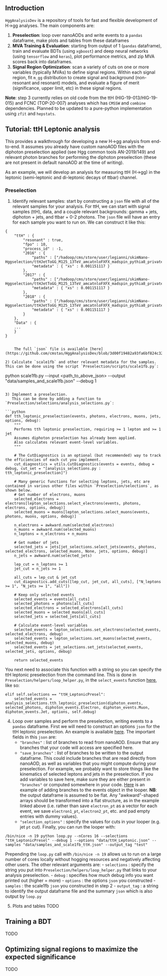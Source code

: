 ## Introduction 

`HggAnalysisDev` is a repository of tools for fast and flexible development of H->gg analyses.
The main components are:
1. **Preselection**: loop over nanoAODs and write events to a `pandas` dataframe, make plots and tables from these dataframes
2. **MVA Training & Evaluation**: starting from output of 1 (`pandas` dataframe), train and evaluate BDTs (using `xgboost`) and deep neural networks (using `tensorflow` and `keras`), plot performance metrics, and zip MVA scores back into dataframes.
3. **Signal Region Optimization**: scan a variety of cuts on one or more variables (typically MVAs) to define signal regions. Within each signal region, fit `m_gg` distribution to create signal and background (non-resonant and resonant) models, and evaluate a figure of merit (significance, upper limit, etc) in these signal regions.

**Note**: step 3 currently relies on old code from the ttH (HIG-19-013/HIG-19-015) and FCNC (TOP-20-007) analyses which has `CMSSW` and `combine` dependencies. Planned to be updated to a pure-python implementation using `zfit` and `hepstats`.

## Tutorial: ttH Leptonic analysis
This provides a walkthrough for developing a new H->gg analysis from end-to-end. It assumes you already have custom nanoAOD files with the diphoton preselection applied (see Hgg common tools AN-2019/149) and relevant photon branches for performing the diphoton preselection (these are not present in default nanoAOD at the time of writing).

As an example, we will develop an analysis for measuring ttH (H->gg) in the leptonic (semi-leptonic and di-leptonic decays of ttbar) channel.

### Preselection
1) Identify relevant samples: start by constructing a `json` file with all of the relevant samples for your analysis.
   For ttH, we can start with signal samples (ttH), data, and a couple relevant backgrounds: gamma + jets, diphoton + jets, and ttbar + 0-2 photons.
   The `json` file will have an entry for each sample you want to run on. We can construct it like this:

```
{
    "ttH" : {
        "resonant" : true,
        "fpo" : 10,
        "process_id" : -1,
        "2016" : {
            "paths" : ["/hadoop/cms/store/user/legianni/skimNano-Hggselection/ttHJetToGG_M125_13TeV_amcatnloFXFX_madspin_pythia8_private_mc17/"],
            "metadata" : { "xs" : 0.001151117 }
        },
        "2017" : {
            "paths" : ["/hadoop/cms/store/user/legianni/skimNano-Hggselection/ttHJetToGG_M125_13TeV_amcatnloFXFX_madspin_pythia8_private_mc17/"],
            "metadata" : { "xs" : 0.001151117 }
        },
        "2018" : {
            "paths" : ["/hadoop/cms/store/user/legianni/skimNano-Hggselection/ttHJetToGG_M125_13TeV_amcatnloFXFX_madspin_pythia8_private_mc18/"],
            "metadata" : { "xs" : 0.001151117 }
        }
    },
    "Data" : {
    ...
    }
}
```
```
 
    The full `json` file is available [here](https://github.com/cmstas/HggAnalysisDev/blob/3d00f19482a93fa6bf824c32d54bb3e9cfe0bad7/Preselection/data/samples_ttH.json).

2) Calculate `scale1fb` and other relevant metadata for the samples. This can be done using the script `Preselection/scripts/scale1fb.py`:

```
python scale1fb.py --input <path_to_above_json> --output "data/samples_and_scale1fb.json" --debug 1
```

3) Implement a preselection.
   This can be done by adding a function to `Preselection/selections/analysis_selections.py`:

```python
def tth_leptonic_preselection(events, photons, electrons, muons, jets, options, debug):
    """
    Performs tth leptonic preselection, requiring >= 1 lepton and >= 1 jet
    Assumes diphoton preselection has already been applied.
    Also calculates relevant event-level variables.
    """

    # The CutDiagnostics is an optional (but recommended) way to track the efficiencies of each cut you implement.
    cut_diagnostics = utils.CutDiagnostics(events = events, debug = debug, cut_set = "[analysis_selections.py : tth_leptonic_preselection]")

    # Many generic functions for selecting leptons, jets, etc are contained in various other files within `Preselection/selections`, as shown below.
    # Get number of electrons, muons
    selected_electrons = electrons[lepton_selections.select_electrons(events, photons, electrons, options, debug)]
    selected_muons = muons[lepton_selections.select_muons(events, photons, muons, options, debug)]

    n_electrons = awkward.num(selected_electrons)
    n_muons = awkward.num(selected_muons)
    n_leptons = n_electrons + n_muons

    # Get number of jets
    selected_jets = jets[jet_selections.select_jets(events, photons, selected_electrons, selected_muons, None, jets, options, debug)]
    n_jets = awkward.num(selected_jets)

    lep_cut = n_leptons >= 1
    jet_cut = n_jets >= 1

    all_cuts = lep_cut & jet_cut
    cut_diagnostics.add_cuts([lep_cut, jet_cut, all_cuts], ["N_leptons >= 1", "N_jets >= 1", "all"])

    # Keep only selected events
    selected_events = events[all_cuts]
    selected_photons = photons[all_cuts]
    selected_electrons = selected_electrons[all_cuts]
    selected_muons = selected_muons[all_cuts]
    selected_jets = selected_jets[all_cuts]

    # Calculate event-level variables
    selected_events = lepton_selections.set_electrons(selected_events, selected_electrons, debug)
    selected_events = lepton_selections.set_muons(selected_events, selected_muons, debug)
    selected_events = jet_selections.set_jets(selected_events, selected_jets, options, debug)

    return selected_events
```
 
   You next need to associate this function with a string so you can specify the ttH leptonic preselection from the command line.
   This is done in `Preselection/helpers/loop_helper.py`, in the `select_events` function [here](https://github.com/cmstas/HggAnalysisDev/blob/3d00f19482a93fa6bf824c32d54bb3e9cfe0bad7/Preselection/helpers/loop_helper.py#L225), like so:

```
elif self.selections == "ttH_LeptonicPresel":
    selected_events = analysis_selections.tth_leptonic_preselection(diphoton_events, selected_photons, diphoton_events.Electron, diphoton_events.Muon, diphoton_events.Jet, options, self.debug)
```

4) Loop over samples and perform the preselection, writing events to a `pandas` dataframe.
   First we will need to construct an options `json` for the ttH leptonic preselection. An example is available [here](https://github.com/cmstas/HggAnalysisDev/blob/3d00f19482a93fa6bf824c32d54bb3e9cfe0bad7/Preselection/data/ttH_Leptonic.json).
   The important fields in this `json` are:
    - `"branches"` : list of branches to read from nanoAOD. Ensure that any branches that your code will access are specified here.
    - `"save_branches"` : list of branches to be written to the output dataframe. This could include branches that are read directly from nanoAOD, as well as variables that you might compute during your preselection. For example, we probably want to store things like the kinematics of selected leptons and jets in the preselection. If you add variables to save here, make sure they are either present in `"branches"` or computed somewhere in your code. [Here](https://github.com/cmstas/HggAnalysisDev/blob/3d00f19482a93fa6bf824c32d54bb3e9cfe0bad7/Preselection/selections/lepton_selections.py#L45-L63) is an example of adding branches to the events object in the looper. **NB**: the output dataframe is assumed to be flat. Any "awkward"-shaped arrays should be transformed into a flat structure, as in the example linked above (i.e. rather than save `electron_pt` as a vector for each event, we save `electron1_pt`, `electron2_pt`, etc. and pad empty entries with dummy values).
    - `"selection_options"` : specify the values for cuts in your looper (e.g. jet `pt` cut).
   Finally, you can run the looper with:

```
/bin/nice -n 19 python loop.py --nCores 16 --selections "ttH_LeptonicPresel" --debug 1 --options "data/ttH_Leptonic.json" --samples "data/samples_and_scale1fb_ttH.json" --output_tag "test"
```

   Prepending the `loop.py` call with `/bin/nice -n 19` allows us to run on a large number of cores locally without hogging resources and negatively affecting other users.
   The other relevant arguments are:
    - `selections` : specify the string you put into `Preselection/helpers/loop_helper.py` that links to your analysis preselection.
    - `debug` : specifies how much debug info you want printed out (higher = more)
    - `options` : the options `json` you constructed
    - `samples` : the scale1fb `json` you constructed in step 2
    - `output_tag` : a string to identify the output dataframe file and the summary `json` which is also output by `loop.py`
 
5) Plots and tables
   TODO

## Training a BDT
TODO

## Optimizing signal regions to maximize the expected significance
TODO 
